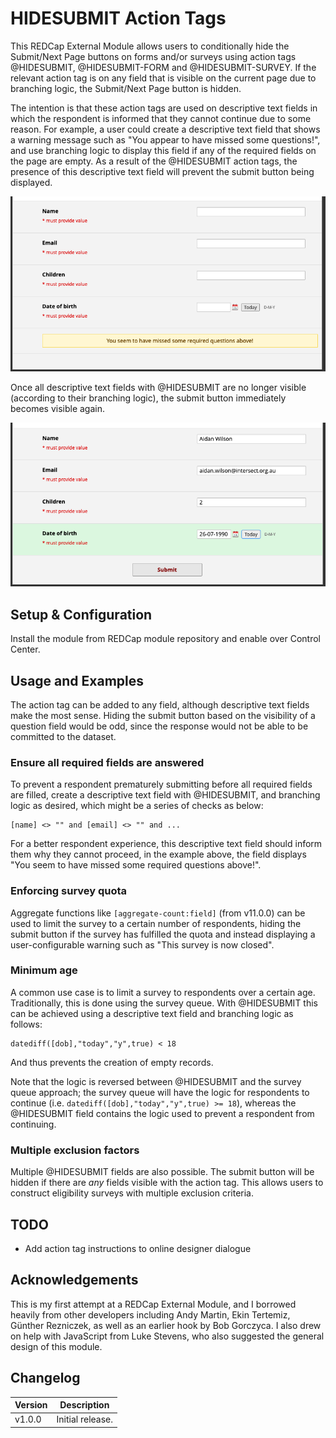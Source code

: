 # HIDESUBMIT Action Tags

This REDCap External Module allows users to conditionally hide the Submit/Next Page buttons on forms and/or surveys using action tags @HIDESUBMIT, @HIDESUBMIT-FORM and @HIDESUBMIT-SURVEY. If the relevant action tag is on any field that is visible on the current page due to branching logic, the Submit/Next Page button is hidden.

The intention is that these action tags are used on descriptive text fields in which the respondent is informed that they cannot continue due to some reason. For example, a user could create a descriptive text field that shows a warning message such as "You appear to have missed some questions!", and use branching logic to display this field if any of the required fields on the page are empty. As a result of the @HIDESUBMIT action tags, the presence of this descriptive text field will prevent the submit button being displayed.

![Submit button hidden](img/hidesubmit_readme_1.png)

Once all descriptive text fields with @HIDESUBMIT are no longer visible (according to their branching logic), the submit button immediately becomes visible again.

![Submit button visible](img/hidesubmit_readme_2.png)

## Setup & Configuration

Install the module from REDCap module repository and enable over Control Center.

## Usage and Examples

The action tag can be added to any field, although descriptive text fields make the most sense. Hiding the submit button based on the visibility of a question field would be odd, since the response would not be able to be committed to the dataset.

### Ensure all required fields are answered

To prevent a respondent prematurely submitting before all required fields are filled, create a descriptive text field with @HIDESUBMIT, and branching logic as desired, which might be a series of checks as below:

```
[name] <> "" and [email] <> "" and ...
```

For a better respondent experience, this descriptive text field should inform them why they cannot proceed, in the example above, the field displays "You seem to have missed some required questions above!".

### Enforcing survey quota

Aggregate functions like `[aggregate-count:field]` (from v11.0.0) can be used to limit the survey to a certain number of respondents, hiding the submit button if the survey has fulfilled the quota and instead displaying a user-configurable warning such as "This survey is now closed".

### Minimum age

A common use case is to limit a survey to respondents over a certain age. Traditionally, this is done using the survey queue. With @HIDESUBMIT this can be achieved using a descriptive text field and branching logic as follows:

```
datediff([dob],"today","y",true) < 18
```
And thus prevents the creation of empty records.

Note that the logic is reversed between @HIDESUBMIT and the survey queue approach; the survey queue will have the logic for respondents to continue (i.e. `datediff([dob],"today","y",true) >= 18`), whereas the @HIDESUBMIT field contains the logic used to prevent a respondent from continuing.

### Multiple exclusion factors

Multiple @HIDESUBMIT fields are also possible. The submit button will be hidden if there are _any_ fields visible with the action tag. This allows users to construct eligibility surveys with multiple exclusion criteria.

## TODO

- Add action tag instructions to online designer dialogue

## Acknowledgements

This is my first attempt at a REDCap External Module, and I borrowed heavily from other developers including Andy Martin, Ekin Tertemiz, Günther Rezniczek, as well as an earlier hook by Bob Gorczyca. I also drew on help with JavaScript from Luke Stevens, who also suggested the general design of this module.

## Changelog

| Version | Description |
| ------- | -------------------- |
| v1.0.0  | Initial release. |
